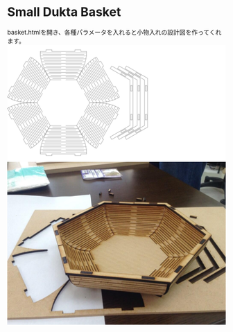 Small Dukta Basket
========

basket.htmlを開き、各種パラメータを入れると小物入れの設計図を作ってくれます。
![sample output](sample.svg)
![sample picture](sample.jpg)

